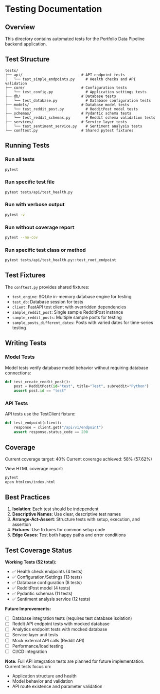 # Testing Documentation

## Overview

This directory contains automated tests for the Portfolio Data Pipeline backend application.

## Test Structure

```
tests/
├── api/                           # API endpoint tests
│   └── test_simple_endpoints.py     # Health checks and API validation
├── core/                          # Configuration tests
│   └── test_config.py               # Application settings tests
├── db/                            # Database tests
│   └── test_database.py             # Database configuration tests
├── models/                        # Database model tests
│   └── test_reddit_post.py          # RedditPost model tests
├── schemas/                       # Pydantic schema tests
│   └── test_reddit_schemas.py       # Reddit schema validation tests
├── services/                      # Service layer tests
│   └── test_sentiment_service.py    # Sentiment analysis tests
└── conftest.py                    # Shared pytest fixtures
```

## Running Tests

### Run all tests
```bash
pytest
```

### Run specific test file
```bash
pytest tests/api/test_health.py
```

### Run with verbose output
```bash
pytest -v
```

### Run without coverage report
```bash
pytest --no-cov
```

### Run specific test class or method
```bash
pytest tests/api/test_health.py::test_root_endpoint
```

## Test Fixtures

The `conftest.py` provides shared fixtures:

- `test_engine`: SQLite in-memory database engine for testing
- `test_db`: Database session for tests
- `client`: FastAPI test client with overridden dependencies
- `sample_reddit_post`: Single sample RedditPost instance
- `sample_reddit_posts`: Multiple sample posts for testing
- `sample_posts_different_dates`: Posts with varied dates for time-series testing

## Writing Tests

### Model Tests
Model tests verify database model behavior without requiring database connections:

```python
def test_create_reddit_post():
    post = RedditPost(id="test", title="Test", subreddit="Python")
    assert post.id == "test"
```

### API Tests
API tests use the TestClient fixture:

```python
def test_endpoint(client):
    response = client.get("/api/v1/endpoint")
    assert response.status_code == 200
```

## Coverage

Current coverage target: 40%
Current coverage achieved: 58% (57.62%)

View HTML coverage report:
```bash
pytest
open htmlcov/index.html
```

## Best Practices

1. **Isolation**: Each test should be independent
2. **Descriptive Names**: Use clear, descriptive test names
3. **Arrange-Act-Assert**: Structure tests with setup, execution, and assertion
4. **Fixtures**: Use fixtures for common setup code
5. **Edge Cases**: Test both happy paths and error conditions

## Test Coverage Status

**Working Tests (52 total):**
- ✅ Health check endpoints (4 tests)
- ✅ Configuration/Settings (13 tests)
- ✅ Database configuration (8 tests)
- ✅ RedditPost model (4 tests)
- ✅ Pydantic schemas (11 tests)
- ✅ Sentiment analysis service (12 tests)

**Future Improvements:**
- [ ] Database integration tests (requires test database isolation)
- [ ] Reddit API endpoint tests with mocked database
- [ ] Analytics endpoint tests with mocked database
- [ ] Service layer unit tests
- [ ] Mock external API calls (Reddit API)
- [ ] Performance/load testing
- [ ] CI/CD integration

**Note:** Full API integration tests are planned for future implementation. Current tests focus on:
- Application structure and health
- Model behavior and validation
- API route existence and parameter validation
